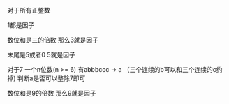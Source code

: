 对于所有正整数

1都是因子

数位和是三的倍数 那么3就是因子

末尾是5或者0 5就是因子

对于7 一个n位数(n >= 6) 有abbbccc -> a （三个连续的b可以和三个连续的c约掉) 判断a是否可以整除7即可

数位和是9的倍数 那么9就是因子